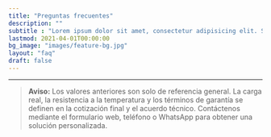 ```yaml
---
title: "Preguntas frecuentes"
description: ""
subtitle : "Lorem ipsum dolor sit amet, consectetur adipisicing elit. Sequi, repudiandae."
lastmod: 2021-04-01T00:00:00
bg_image: "images/feature-bg.jpg"
layout: "faq"
draft: false
---
```


---

> **Aviso:** Los valores anteriores son solo de referencia general. La carga real, la resistencia a la temperatura y los términos de garantía se definen en la cotización final y el acuerdo técnico. Contáctenos mediante el formulario web, teléfono o WhatsApp para obtener una solución personalizada.
